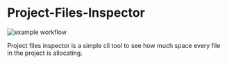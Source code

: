 # Project-Files-Inspector

![example workflow](https://github.com/kaancetinkayasf/Project-Files-Inspector/actions/workflows/main.yml/badge.svg)

<p> Project files inspector is a simple cli tool to see how much space every file in the project is allocating. </p>
